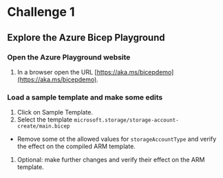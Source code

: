 # Challenge 1

## Explore the Azure Bicep Playground

### Open the Azure Playground website

1. In a browser open the URL [https://aka.ms/bicepdemo](https://aka.ms/bicepdemo).

### Load a sample template and make some edits 

1. Click on Sample Template.
1. Select the template ```microsoft.storage/storage-account-create/main.bicep```
- Remove some ot the allowed values for ```storageAccountType``` and verify the effect on the compiled ARM template.
1. Optional: make further changes and verify their effect on the ARM template.
